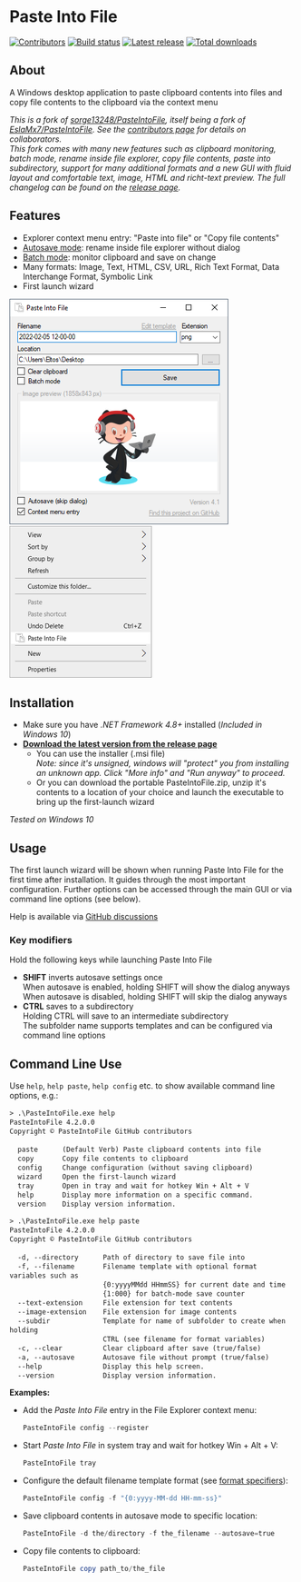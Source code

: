 # Paste Into File

[![Contributors](https://img.shields.io/github/contributors/eltos/PasteIntoFile)](https://github.com/eltos/PasteIntoFile/graphs/contributors)
[![Build status](https://img.shields.io/github/workflow/status/eltos/PasteIntoFile/Test%20Build)](https://github.com/eltos/PasteIntoFile/actions)
[![Latest release](https://img.shields.io/github/v/release/eltos/PasteIntoFile)](https://github.com/eltos/PasteIntoFile/releases/latest)
[![Total downloads](https://img.shields.io/github/downloads/eltos/PasteIntoFile/total)](https://github.com/eltos/PasteIntoFile/releases)

## About

A Windows desktop application to paste clipboard contents into files and copy file contents to the clipboard via the context menu



_This is a fork of [sorge13248/PasteIntoFile](https://github.com/sorge13248/PasteIntoFile), itself being a fork of [EslaMx7/PasteIntoFile](https://github.com/EslaMx7/PasteIntoFile)._
_See the [contributors page](https://github.com/eltos/PasteIntoFile/graphs/contributors) for details on collaborators._  
_This fork comes with many new features such as clipboard monitoring, batch mode, rename inside file explorer, copy file contents, paste into subdirectory, support for many additional formats and a new GUI with fluid layout and comfortable text, image, HTML and richt-text preview._
_The full changelog can be found on the [release page](https://github.com/eltos/PasteIntoFile/releases)._



## Features

+ Explorer context menu entry: "Paste into file" or "Copy file contents"
+ [Autosave mode](https://github.com/eltos/PasteIntoFile/discussions/2): rename inside file explorer without dialog
+ [Batch mode](https://github.com/eltos/PasteIntoFile/discussions/4): monitor clipboard and save on change
+ Many formats: Image, Text, HTML, CSV, URL, Rich Text Format, Data Interchange Format, Symbolic Link
+ First launch wizard

![Paste Into File](screenshot.png)
![Paste Into File kontext menu](screenshot-1.png)


## Installation

+ Make sure you have _.NET Framework 4.8+_ installed (_Included in Windows 10_)
+ **[Download the latest version from the release page](https://github.com/eltos/PasteIntoFile/releases)**
  + You can use the installer (.msi file)  
    _Note: since it's unsigned, windows will "protect" you from installing an unknown app. Click "More info" and "Run anyway" to proceed._
  + Or you can download the portable PasteIntoFile.zip, unzip it's contents to a location of your choice and launch the executable to bring up the first-launch wizard

_Tested on Windows 10_

## Usage

The first launch wizard will be shown when running Paste Into File for the first time after installation.
It guides through the most important configuration.
Further options can be accessed through the main GUI or via command line options (see below).

Help is available via [GitHub discussions](https://github.com/eltos/PasteIntoFile/discussions/categories/q-a) 

### Key modifiers

Hold the following keys while launching Paste Into File
- **SHIFT** inverts autosave settings once  
  When autosave is enabled, holding SHIFT will show the dialog anyways  
  When autosave is disabled, holding SHIFT will skip the dialog anyways
- **CTRL** saves to a subdirectory  
  Holding CTRL will save to an intermediate subdirectory  
  The subfolder name supports templates and can be configured via command line options


## Command Line Use

Use `help`, `help paste`, `help config` etc. to show available command line options, e.g.:
```
> .\PasteIntoFile.exe help
PasteIntoFile 4.2.0.0
Copyright © PasteIntoFile GitHub contributors

  paste      (Default Verb) Paste clipboard contents into file
  copy       Copy file contents to clipboard
  config     Change configuration (without saving clipboard)
  wizard     Open the first-launch wizard
  tray       Open in tray and wait for hotkey Win + Alt + V
  help       Display more information on a specific command.
  version    Display version information.
```
```
> .\PasteIntoFile.exe help paste
PasteIntoFile 4.2.0.0
Copyright © PasteIntoFile GitHub contributors

  -d, --directory      Path of directory to save file into
  -f, --filename       Filename template with optional format variables such as
                       {0:yyyyMMdd HHmmSS} for current date and time
                       {1:000} for batch-mode save counter
  --text-extension     File extension for text contents
  --image-extension    File extension for image contents
  --subdir             Template for name of subfolder to create when holding
                       CTRL (see filename for format variables)
  -c, --clear          Clear clipboard after save (true/false)
  -a, --autosave       Autosave file without prompt (true/false)
  --help               Display this help screen.
  --version            Display version information.
```

**Examples:**
- Add the *Paste Into File* entry in the File Explorer context menu:
   ```powershell
   PasteIntoFile config --register
   ``` 
- Start *Paste Into File* in system tray and wait for hotkey Win + Alt + V:
   ```powershell
   PasteIntoFile tray
   ``` 
- Configure the default filename template format (see [format specifiers](https://docs.microsoft.com/en-us/dotnet/standard/base-types/custom-date-and-time-format-strings)):
   ```powershell
   PasteIntoFile config -f "{0:yyyy-MM-dd HH-mm-ss}"
   ```
- Save clipboard contents in autosave mode to specific location:
  ```powershell
  PasteIntoFile -d the/directory -f the_filename --autosave=true
  ``` 
- Copy file contents to clipboard:
  ```powershell
  PasteIntoFile copy path_to/the_file
  ``` 


